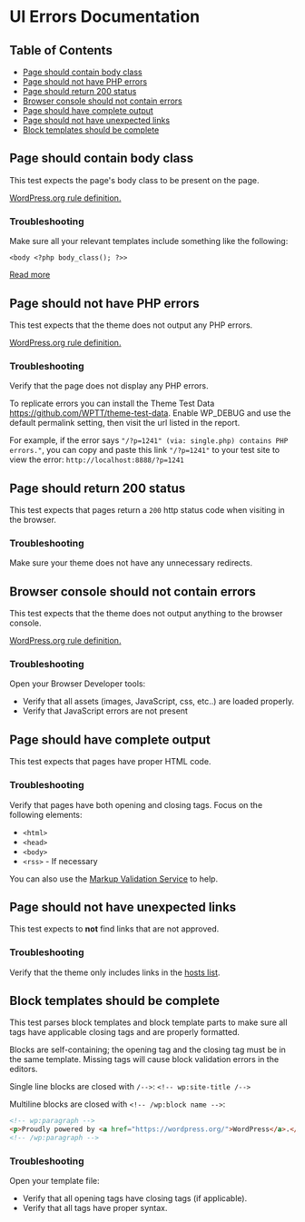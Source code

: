 


# UI Errors Documentation

## Table of Contents

- [Page should contain body class](#page-should-contain-body-class)
- [Page should not have PHP errors](#page-should-not-have-php-errors)
- [Page should return 200 status](#page-should-return-200-status)
- [Browser console should not contain errors](#browser-console-should-not-contain-errors)
- [Page should have complete output](#page-should-have-complete-output)
- [Page should not have unexpected links](#page-should-not-have-unexpected-links)
- [Block templates should be complete](#should-have-complete-templates)

## Page should contain body class 

This test expects the page's body class to be present on the page.

[WordPress.org rule definition.](https://make.wordpress.org/themes/handbook/review/required/#templates)

### Troubleshooting 

Make sure all your relevant templates include something like the following: 

```
<body <?php body_class(); ?>>
```

[Read more](https://developer.wordpress.org/reference/functions/body_class/)

## Page should not have PHP errors

This test expects that the theme does not output any PHP errors.

[WordPress.org rule definition.](https://make.wordpress.org/themes/handbook/review/required/#code)

### Troubleshooting 

Verify that the page does not display any PHP errors.

To replicate errors you can install the Theme Test Data https://github.com/WPTT/theme-test-data.
Enable WP_DEBUG and use the default permalink setting, then visit the url listed in the report.

For example, if the error says `"/?p=1241" (via: single.php) contains PHP errors."`,
you can copy and paste this link `"/?p=1241"` to your test site to view the error: `http://localhost:8888/?p=1241`

## Page should return 200 status

This test expects that pages return a `200` http status code when visiting in the browser.

### Troubleshooting 

Make sure your theme does not have any unnecessary redirects.

## Browser console should not contain errors

This test expects that the theme does not output anything to the browser console.

[WordPress.org rule definition.](https://make.wordpress.org/themes/handbook/review/required/#code)

### Troubleshooting 

Open your Browser Developer tools:
- Verify that all assets (images, JavaScript, css, etc..) are loaded properly.
- Verify that JavaScript errors are not present

## Page should have complete output

This test expects that pages have proper HTML code.

### Troubleshooting 

Verify that pages have both opening and closing tags. Focus on the following elements:

- `<html>`
- `<head>`
- `<body>`
- `<rss>` - If necessary

You can also use the [Markup Validation Service](https://validator.w3.org/) to help.

## Page should not have unexpected links

This test expects to **not** find links that are not approved.

### Troubleshooting 

Verify that the theme only includes links in the [hosts list](https://github.com/WordPress/theme-review-action/blob/trunk/actions/ui-check/tests/e2e/specs/page/unexpected-links/index.js).

## Block templates should be complete

This test parses block templates and block template parts to make sure all tags have applicable closing tags and are properly formatted.

Blocks are self-containing; the opening tag and the closing tag must be in the same template.
Missing tags will cause block validation errors in the editors.

Single line blocks are closed with `/-->`:
`<!-- wp:site-title /-->`

Multiline blocks are closed with `<!-- /wp:block name -->`:

```html
<!-- wp:paragraph -->
<p>Proudly powered by <a href="https://wordpress.org/">WordPress</a>.</p>
<!-- /wp:paragraph -->
```

### Troubleshooting

Open your template file:

- Verify that all opening tags have closing tags (if applicable).
- Verify that all tags have proper syntax.
